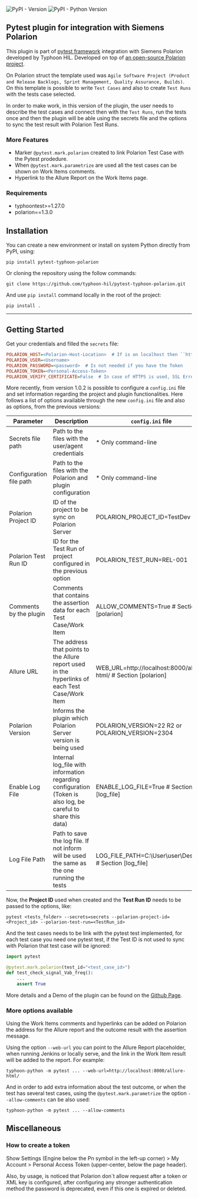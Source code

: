 
![PyPI - Version](https://img.shields.io/pypi/v/pytest-typhoon-polarion.svg) ![PyPI - Python Version](https://img.shields.io/pypi/pyversions/pytest-typhoon-polarion)

## Pytest plugin for integration with Siemens Polarion

This plugin is part of [pytest framework](https://docs.pytest.org/) integration with Siemens Polarion developed by Typhoon HIL. Developed on top of [an open-source Polarion project](https://pypi.org/project/polarion/).

On Polarion struct the template used was ``Agile Software Project (Product and Release Backlogs, Sprint Management, Quality Assurance, Builds)``. On this template is possible to write ``Test Cases`` and also to create ``Test Runs`` with the tests case selected.

In order to make work, in this version of the plugin, the user needs to describe the test cases and connect then with the ``Test Runs``, run the tests once and then the plugin will be able using the secrets file and the options to sync the test result with Polarion Test Runs.

### More Features
- Marker ``@pytest.mark.polarion`` created to link Polarion Test Case with the Pytest prodedure.
- When ``@pytest.mark.parametrize`` are used all the test cases can be shown on Work Items comments.
- Hyperlink to the Allure Report on the Work Items page.

### Requirements
- typhoontest>=1.27.0
- polarion==1.3.0

## Installation

You can create a new environment or install on system Python directly from PyPI, using:
```properties
pip install pytest-typhoon-polarion
```

Or cloning the repository using the follow commands:
```properties
git clone https://github.com/typhoon-hil/pytest-typhoon-polarion.git
```

And use ``pip install`` command locally in the root of the project:
```properties
pip install .
```

----
## Getting Started

Get your credentials and filled the ``secrets`` file:

```ini
POLARION_HOST=<Polarion-Host-Location>  # If is on localhost then ``http://localhost:80/polarion``
POLARION_USER=<Username>
POLARION_PASSWORD=<password>  # Is not needed if you have the Token
POLARION_TOKEN=<Personal-Access-Token>
POLARION_VERIFY_CERTIFICATE=False  # In case of HTTPS is used, SSL Error may happen and this option needs to be set as 'False'
```

More recently, from version 1.0.2 is possible to configure a ``config.ini`` file and set information regarding the project and plugin functionalities.
Here follows a list of options available through the new ``config.ini`` file and also as options, from the previous versions:

| Parameter               | Description                                                                                                   | ``config.ini`` file                                             | Command-line options                          |
|-------------------------|---------------------------------------------------------------------------------------------------------------|-----------------------------------------------------------------|-----------------------------------------------|
| Secrets file path       | Path to the files with the user/agent credentials                                                             | * Only command-line                                             | --secrets                                     |
| Configuration file path | Path to the files with the Polarion and plugin configuration                                                  | * Only command-line                                             | --config                                      |
| Polarion Project ID     | ID of the project to be sync on Polarion Server                                                               | POLARION_PROJECT_ID=TestDev                                     | --polarion-project-id=TestDev                 |
| Polarion Test Run ID    | ID for the Test Run of project configured in the previous option                                              | POLARION_TEST_RUN=REL-001                                       | --polarion-test-run=REL-001                   |
| Comments by the plugin  | Comments that contains the assertion data for each Test Case/Work Item                                        | ALLOW_COMMENTS=True  # Section [polarion]                       | --allow-comments                              |
| Allure URL              | The address that points to the Allure report used in the hyperlinks of each Test Case/Work Item               | WEB_URL=http://localhost:8000/allure-html/ # Section [polarion] | --web-url=http://localhost:8000/allure-html/  |
| Polarion Version        | Informs the plugin which Polarion Server version is being used                                                | POLARION_VERSION=22 R2 or POLARION_VERSION=2304                 | Only through ``config.ini`` file              |
| Enable Log File         | Internal log_file with information regarding configuration (Token is also log, be careful to share this data) | ENABLE_LOG_FILE=True  # Section [log_file]                      | Only through ``config.ini`` file              |
| Log File Path           | Path to save the log file. If not inform will be used the same as the one running the tests                   | LOG_FILE_PATH=C:\User\user\Desktop  # Section [log_file]        | --log-plugin-report-path=C:\User\user\Desktop |


Now, the **Project ID** used when created and the **Test Run ID** needs to be passed to the options, like:

```properties
pytest <tests_folder> --secrets=secrets --polarion-project-id=<Project_id> --polarion-test-run=<TestRun_id> 
```

And the test cases needs to be link with the pytest test implemented, for each test case you need one pytest test, if the Test ID is not used to sync with Polarion that test case will be ignored:

```python
import pytest

@pytest.mark.polarion(test_id="<test_case_id>")
def test_check_signal_Vab_freq():
    ...
    assert True
```

More details and a Demo of the plugin can be found on the [Github Page](https://github.com/typhoon-hil/pytest-typhoon-polarion/blob/master/demo/DEMO.md).

### More options available

Using the Work Items comments and hyperlinks can be added on Polarion the address for the Allure report and the outcome result with the assertion message.

Using the option `--web-url` you can point to the Allure Report placeholder, when running Jenkins or locally serve, and the link in the Work Item result will be added to the report. For example:

```properties
typhoon-python -m pytest ... --web-url=http://localhost:8000/allure-html/
```

And in order to add extra information about the test outcome, or when the test has several test cases, using the `@pytest.mark.parametrize` the option `--allow-comments` can be also used:

```properties
typhoon-python -m pytest ... --allow-comments
```

## Miscellaneous
### How to create a token
Show Settings (Engine below the Pn symbol in the left-up corner) > My Account > Personal Access Token (upper-center, below the page header).

Also, by usage, is noticed that Polarion don`t allow request after a token or XML key is configured, after configuring any stronger authentication method the password is deprecated, even if this one is expired or deleted.
